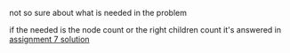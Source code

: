 not so sure about what is needed in the problem

if the needed is the node count or the right children count it's answered in [assignment 7 solution](../DS_sheets/assignment7) 